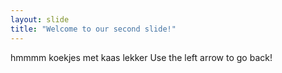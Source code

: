 ```yaml
---
layout: slide
title: "Welcome to our second slide!"
---
```

hmmmm koekjes met kaas lekker
Use the left arrow to go back!

